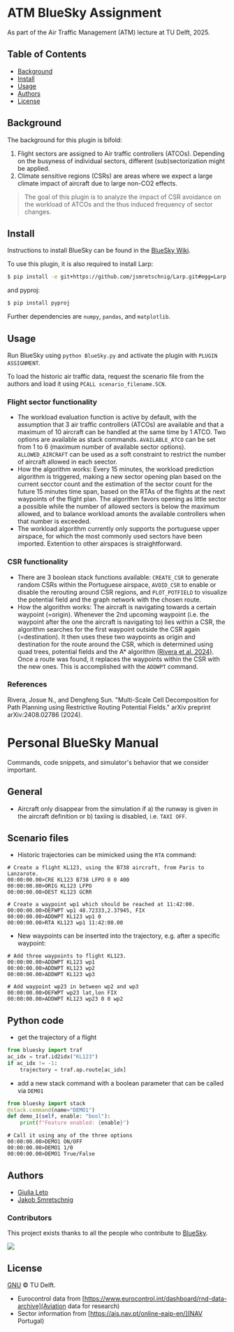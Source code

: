 # ATM BlueSky Assignment
As part of the Air Traffic Management (ATM) lecture at TU Delft, 2025.

## Table of Contents

- [Background](#background)
- [Install](#install)
- [Usage](#usage)
- [Authors](#authors)
- [License](#license)

## Background

The background for this plugin is bifold:
1. Flight sectors are assigned to Air traffic controllers (ATCOs). Depending on the busyness of individual sectors, different (sub)sectorization might be applied.
2. Climate sensitive regions (CSRs) are areas where we expect a large climate impact of aircraft due to large non-CO2 effects.

> The goal of this plugin is to analyze the impact of CSR avoidance on the workload of ATCOs and the thus induced frequency of sector changes.

## Install

Instructions to install BlueSky can be found in the [BlueSky Wiki](https://github.com/TUDelft-CNS-ATM/bluesky/wiki/Installation).

To use this plugin, it is also required to install Larp:

```sh
$ pip install -e git+https://github.com/jsmretschnig/Larp.git#egg=Larp
```

and pyproj:
```sh
$ pip install pyproj
```

Further dependencies are `numpy`, `pandas`, and `matplotlib`.

## Usage

Run BlueSky using `python BlueSky.py` and activate the plugin with `PLUGIN ASSIGNMENT`.

To load the historic air traffic data, request the scenario file from the authors and load it using `PCALL scenario_filename.SCN`.

### Flight sector functionality
- The workload evaluation function is active by default, with the assumption that 3 air traffic controllers (ATCOs) are available and that a maximum of 10 aircraft can be handled at the same time by 1 ATCO. Two options are available as stack commands. `AVAILABLE_ATCO` can be set from 1 to 6 (maximum number of available sector options). `ALLOWED_AIRCRAFT` can be used as a soft constraint to restrict the number of aircraft allowed in each seector.
- How the algorithm works: Every 15 minutes, the workload prediction algorithm is triggered, making a new sector opening plan based on the current secctor count and the estimation of the sector count for the future 15 minutes time span, based on the RTAs of the flights at the next waypoints of the flight plan. The algorithm favors opening as little sector a possible while the number of allowed sectors is below the maximum allowed, and to balance workload amonts the available controllers when that number is exceeded.
- The workload algorithm currently only supports the portuguese upper airspace, for which the most commonly used sectors have been imported. Extention to other airspaces is straightforward. 

### CSR functionality
- There are 3 boolean stack functions available: `CREATE_CSR` to generate random CSRs within the Portuguese airspace, `AVOID_CSR` to enable or disable the rerouting around CSR regions, and `PLOT_POTFIELD` to visualize the potential field and the graph network with the chosen route.
- How the algorithm works: The aircraft is navigating towards a certain waypoint (=origin). Whenever the 2nd upcoming waypoint (i.e. the waypoint after the one the aircraft is navigating to) lies within a CSR, the algorithm searches for the first waypoint outside the CSR again (=destination). It then uses these two waypoints as origin and destination for the route around the CSR, which is determined using quad trees, potential fields and the A* algorithm [(Rivera et al. 2024)](#references). Once a route was found, it replaces the waypoints within the CSR with the new ones. This is accomplished with the `ADDWPT` command.

### References
Rivera, Josue N., and Dengfeng Sun. "Multi-Scale Cell Decomposition for Path Planning using Restrictive Routing Potential Fields." arXiv preprint arXiv:2408.02786 (2024).

# Personal BlueSky Manual
Commands, code snippets, and simulator's behavior that we consider important.

## General
- Aircraft only disappear from the simulation if a) the runway is given in the aircraft definition or b) taxiing is disabled, i.e. `TAXI OFF`.

## Scenario files
- Historic trajectories can be mimicked using the `RTA` command:

```
# Create a flight KL123, using the B738 aircraft, from Paris to Lanzarote.
00:00:00.00>CRE KL123 B738 LFPO 0 0 400
00:00:00.00>ORIG KL123 LFPO
00:00:00.00>DEST KL123 GCRR

# Create a waypoint wp1 which should be reached at 11:42:00.
00:00:00.00>DEFWPT wp1 48.72333,2.37945, FIX
00:00:00.00>ADDWPT KL123 wp1 0
00:00:00.00>RTA KL123 wp1 11:42:00.00
```

- New waypoints can be inserted into the trajectory, e.g. after a specific waypoint:
```
# Add three waypoints to flight KL123.
00:00:00.00>ADDWPT KL123 wp1
00:00:00.00>ADDWPT KL123 wp2
00:00:00.00>ADDWPT KL123 wp3

# Add waypoint wp23 in between wp2 and wp3
00:00:00.00>DEFWPT wp23 lat,lon FIX
00:00:00.00>ADDWPT KL123 wp23 0 0 wp2
```

## Python code
- get the trajectory of a flight

```python
from bluesky import traf
ac_idx = traf.id2idx("KL123")
if ac_idx != -1:
    trajectory = traf.ap.route[ac_idx]
```

- add a new stack command with a boolean parameter that can be called via `DEMO1`
```python
from bluesky import stack
@stack.command(name="DEMO1")
def demo_1(self, enable: "bool"):
    print(f"Feature enabled: {enable}")
```

```
# Call it using any of the three options
00:00:00.00>DEMO1 ON/OFF
00:00:00.00>DEMO1 1/0
00:00:00.00>DEMO1 True/False
```


## Authors

- [Giulia Leto](https://github.com/giulialeto)
- [Jakob Smretschnig](https://github.com/jsmretschnig)

### Contributors

This project exists thanks to all the people who contribute to [BlueSky](https://github.com/TUDelft-CNS-ATM/bluesky).

<a href="https://github.com/TUDelft-CNS-ATM/bluesky/graphs/contributors">
  <img src="https://contrib.rocks/image?repo=TUDelft-CNS-ATM/bluesky" />
</a>

## License

[GNU](LICENSE) © TU Delft.
- Eurocontrol data from [https://www.eurocontrol.int/dashboard/rnd-data-archive](Aviation data for research)
- Sector information from [https://ais.nav.pt/online-eaip-en/](NAV Portugal)
